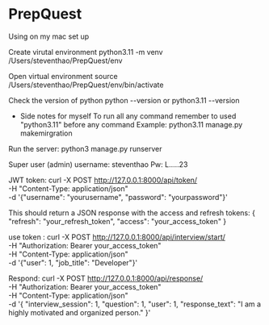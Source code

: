 # PrepQuest

Using on my mac set up

Create virutal environment
python3.11 -m venv /Users/steventhao/PrepQuest/env

Open virtual environment
source /Users/steventhao/PrepQuest/env/bin/activate

Check the version of python
python --version
or
python3.11 --version

- Side notes for myself
  To run all any command remember to used "python3.11" before any command
  Example: python3.11 manage.py makemirgration

Run the server:
python3 manage.py runserver

Super user (admin)
username: steventhao
Pw: L.....23

JWT token:
curl -X POST http://127.0.0.1:8000/api/token/ \
-H "Content-Type: application/json" \
-d '{"username": "yourusername", "password": "yourpassword"}'

This should return a JSON response with the access and refresh tokens:
{
"refresh": "your_refresh_token",
"access": "your_access_token"
}

use token :
curl -X POST http://127.0.0.1:8000/api/interview/start/ \
-H "Authorization: Bearer your_access_token" \
-H "Content-Type: application/json" \
-d '{"user": 1, "job_title": "Developer"}'

Respond:
curl -X POST http://127.0.0.1:8000/api/response/ \
-H "Authorization: Bearer your_access_token" \
-H "Content-Type: application/json" \
-d '{
"interview_session": 1,
"question": 1,
"user": 1,
"response_text": "I am a highly motivated and organized person."
}'
